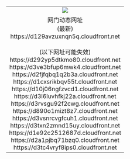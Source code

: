 ﻿<table>
  <tr></tr>
  <tr><td colspan=2 align=center><img src="https://d129avzuxnqn5q.cloudfront.net/Up/oGate.jpg" /></td></tr>
  <tr><td colspan=2 align=center>网门动态网址<br/>(最新)
<br>https://d129avzuxnqn5q.cloudfront.net
<br/><br/>(以下网址可能失效)
<br>https://d292yp5dtkmo80.cloudfront.net
<br>https://d3ve3bfup6mwk4.cloudfront.net
<br>https://d2fjfqbq1q2b3a.cloudfront.net
<br>https://d1cxsrikbqv55t.cloudfront.net
<br>https://d10j06ngfzvcd1.cloudfront.net
<br>https://d3l6luvhfkj22a.cloudfront.net
<br>https://d3rvsgu92f2cwg.cloudfront.net
<br>https://d890o1mizt8z7.cloudfront.net
<br>https://d3vsnrcvgfcuh1.cloudfront.net
<br>https://d3txn2zmnd15uy.cloudfront.net
<br>https://d1e92c2512687d.cloudfront.net
<br>https://d2a1pjbq71bzq0.cloudfront.net
<br>https://d3tc4vryf8ips0.cloudfront.net
    </td>
  </tr>
</table>
